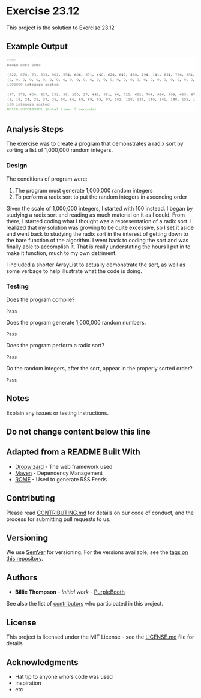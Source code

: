 # Exercise 23.12

This project is the solution to Exercise 23.12

## Example Output

![Sample Output](README.jpg)

## Analysis Steps

The exercise was to create a program that demonstrates a radix sort by sorting a list of 1,000,000 random integers.

### Design

The conditions of program were:

1. The program must generate 1,000,000 random integers
2. To perform a radix sort to put the random integers in ascending order

Given the scale of 1,000,000 integers, I started with 100 instead. I began by studying a radix sort and reading as much material on it as I could. From there, I started coding what I thought was a representation of a radix sort. I realized that my solution was growing to be quite excessive, so I set it aside and went back to studying the radix sort in the interest of getting down to the bare function of the algorithm. I went back to coding the sort and was finally able to accomplish it. That is really understating the hours I put in to make it function, much to my own detriment.

I included a shorter ArrayList to actually demonstrate the sort, as well as some verbage to help illustrate what the code is doing.

### Testing

Does the program compile?

```
Pass
```

Does the program generate 1,000,000 random numbers.

```
Pass
```

Does the program perform a radix sort?

```
Pass
```

Do the random integers, after the sort, appear in the properly sorted order?

```
Pass
```

## Notes

Explain any issues or testing instructions.

## Do not change content below this line
## Adapted from a README Built With

* [Dropwizard](http://www.dropwizard.io/1.0.2/docs/) - The web framework used
* [Maven](https://maven.apache.org/) - Dependency Management
* [ROME](https://rometools.github.io/rome/) - Used to generate RSS Feeds

## Contributing

Please read [CONTRIBUTING.md](https://gist.github.com/PurpleBooth/b24679402957c63ec426) for details on our code of conduct, and the process for submitting pull requests to us.

## Versioning

We use [SemVer](http://semver.org/) for versioning. For the versions available, see the [tags on this repository](https://github.com/your/project/tags). 

## Authors

* **Billie Thompson** - *Initial work* - [PurpleBooth](https://github.com/PurpleBooth)

See also the list of [contributors](https://github.com/your/project/contributors) who participated in this project.

## License

This project is licensed under the MIT License - see the [LICENSE.md](LICENSE.md) file for details

## Acknowledgments

* Hat tip to anyone who's code was used
* Inspiration
* etc

